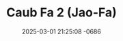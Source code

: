 ---
layout: movie-video-data
date: 2025-03-01 21:25:08 -0686
categories: movie

# Site Attributes
title: "Caub Fa 2 (Jao-Fa)"
permalink: "/movie/Caub_Fa_2_(Jao-Fa)"

# Movie Attributes
synopsis: ""
producer: "Kou Thao, Dao Xiong"
director: "Pao Parapat, Viv Thao, Kou Thao"
writer: "Kou Thao, Pao Parapat, Viv Thao"
video_link: "https://youtu.be/HkUh9NS7oLI?si=3QOdUqlAm8ztL4Tn"
genre: "Historical Action"
year: "2010"
release_type: "VHS DVD"
storage: "Center for Hmong Studies"
thumbnail: "/assets/images/movie_thumbnails/Caub Fa 2 (Jao-Fa).jpeg"
publishing_company: "Hmong Media Production"

# Sequels + Parts
base_movie: "Caub Fa (Jao-Fa)"
total_parts: 2
sequel: "Caub Fa 2 (Jao-Fa)"

# Movie Cast
cast:
- name: "Tshaj Hawj"
- name: "Mai Chao Thao"
- name: "Pa Thao"
- name: "Viv Thao"
- name: "Cee Xiong"
- name: "Hue Thao"
- name: " Ker Thao"
- name: "Tote Lee"
- name: "Bee Xiong"
- name: "Keng Khang"
- name: "Cheng Xiong"
- name: "Rong Lor"
- name: "Bee Yang"
- name: "Wathao Xiong"
- name: "Soua Lee"
- name: "Kao Lee Thao"
- name: " Pao Parapat"
- name: "Cunia Thapaya"
- name: "Cing Neverdie"
- name: " E Neverdie"
---